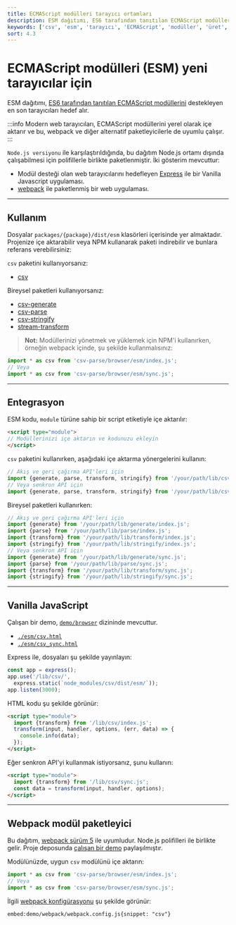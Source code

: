 ```yaml
---
title: ECMAScript modülleri tarayıcı ortamları
description: ESM dağıtımı, ES6 tarafından tanıtılan ECMAScript modüllerini destekleyen en son tarayıcıları hedef alır. Bu belgede, ESM'nin nasıl kullanıldığı ve modüllerin nasıl entegre edileceği hakkında bilgi bulabilirsiniz.
keywords: ['csv', 'esm', 'tarayıcı', 'ECMAScript', 'modüller', 'üret', 'ayrıştır']
sort: 4.3
---
```


# ECMAScript modülleri (ESM) yeni tarayıcılar için

ESM dağıtımı, [ES6 tarafından tanıtılan ECMAScript modüllerini](https://caniuse.com/es6-module) destekleyen en son tarayıcıları hedef alır. 

:::info
Modern web tarayıcıları, ECMAScript modüllerini yerel olarak içe aktarır ve bu, webpack ve diğer alternatif paketleyicilerle de uyumlu çalışır.
:::

`Node.js versiyonu` ile karşılaştırıldığında, bu dağıtım Node.js ortamı dışında çalışabilmesi için polifillerle birlikte paketlenmiştir. İki gösterim mevcuttur:

- Modül desteği olan web tarayıcılarını hedefleyen [Express](https://expressjs.com/) ile bir Vanilla Javascript uygulaması.
- [webpack](https://webpack.js.org/) ile paketlenmiş bir web uygulaması.

---

## Kullanım

Dosyalar `packages/{package}/dist/esm` klasörleri içerisinde yer almaktadır. Projenize içe aktarabilir veya NPM kullanarak paketi indirebilir ve bunlara referans verebilirsiniz:

`csv` paketini kullanıyorsanız:

* [csv](https://github.com/adaltas/node-csv/tree/master/packages/csv/dist/esm)

Bireysel paketleri kullanıyorsanız:

* [csv-generate](https://github.com/adaltas/node-csv/tree/master/packages/csv-generate/dist/esm)
* [csv-parse](https://github.com/adaltas/node-csv/tree/master/packages/csv-parse/dist/esm)
* [csv-stringify](https://github.com/adaltas/node-csv/tree/master/packages/csv-stringify/dist/esm)
* [stream-transform](https://github.com/adaltas/node-csv/tree/master/packages/stream-transform/dist/esm)

> **Not:** Modüllerinizi yönetmek ve yüklemek için NPM'i kullanırken, örneğin webpack içinde, şu şekilde kullanmalısınız:

```js
import * as csv from 'csv-parse/browser/esm/index.js';
// Veya
import * as csv from 'csv-parse/browser/esm/sync.js';
```

---

## Entegrasyon

ESM kodu, `module` türüne sahip bir script etiketiyle içe aktarılır:

```html
<script type="module">
// Modüllerinizi içe aktarın ve kodunuzu ekleyin
</script>
```

`csv` paketini kullanırken, aşağıdaki içe aktarma yönergelerini kullanın:

```js
// Akış ve geri çağırma API'leri için
import {generate, parse, transform, stringify} from '/your/path/lib/csv/index.js';
// Veya senkron API için
import {generate, parse, transform, stringify} from '/your/path/lib/csv/sync.js';
```

Bireysel paketleri kullanırken:

```js
// Akış ve geri çağırma API'leri için
import {generate} from '/your/path/lib/generate/index.js';
import {parse} from '/your/path/lib/parse/index.js';
import {transform} from '/your/path/lib/transform/index.js';
import {stringify} from '/your/path/lib/stringify/index.js';
// Veya senkron API için
import {generate} from '/your/path/lib/generate/sync.js';
import {parse} from '/your/path/lib/parse/sync.js';
import {transform} from '/your/path/lib/transform/sync.js';
import {stringify} from '/your/path/lib/stringify/sync.js';
```

---

## Vanilla JavaScript

Çalışan bir demo, [`demo/browser`](https://github.com/adaltas/node-csv/tree/master/demo/browser) dizininde mevcuttur.

* [`./esm/csv.html`](https://github.com/adaltas/node-csv/tree/master/demo/browser/esm/csv.html)
* [`./esm/csv_sync.html`](https://github.com/adaltas/node-csv/tree/master/demo/browser/esm/csv_sync.html)

Express ile, dosyaları şu şekilde yayınlayın:

```js
const app = express();
app.use('/lib/csv/',
  express.static(`node_modules/csv/dist/esm/`));
app.listen(3000);
```

HTML kodu şu şekilde görünür:

```html
<script type="module">
  import {transform} from '/lib/csv/index.js';
  transform(input, handler, options, (err, data) => {
    console.info(data);
  });
</script>
```

Eğer senkron API'yi kullanmak istiyorsanız, şunu kullanın:

```html
<script type="module">
  import {transform} from '/lib/csv/sync.js';
  const data = transform(input, handler, options);
</script>
```

---

## Webpack modül paketleyici

Bu dağıtım, [webpack sürüm 5](https://webpack.js.org/) ile uyumludur. Node.js polifilleri ile birlikte gelir. Proje deposunda [çalışan bir demo](https://github.com/adaltas/node-csv/tree/master/demo/webpack) paylaşılmıştır.

Modülünüzde, uygun `csv` modülünü içe aktarın:

```js
import * as csv from 'csv-parse/browser/esm/index.js';
// Veya
import * as csv from 'csv-parse/browser/esm/sync.js';
```

İlgili [webpack konfigürasyonu](https://github.com/adaltas/node-csv/tree/master/demo/webpack/webpack.config.js) şu şekilde görünür:

`embed:demo/webpack/webpack.config.js{snippet: "csv"}`